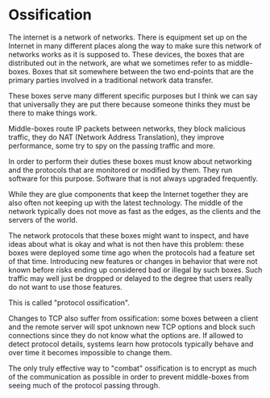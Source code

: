 # Ossification

The internet is a network of networks. There is equipment set up on the
Internet in many different places along the way to make sure this network of
networks works as it is supposed to. These devices, the boxes that are
distributed out in the network, are what we sometimes refer to as middle-boxes.
Boxes that sit somewhere between the two end-points that are the primary parties
involved in a traditional network data transfer.

These boxes serve many different specific purposes but I think we can say that
universally they are put there because someone thinks they must be there to
make things work.

Middle-boxes route IP packets between networks, they block malicious traffic,
they do NAT (Network Address Translation), they improve performance, some try
to spy on the passing traffic and more.

In order to perform their duties these boxes must know about networking and
the protocols that are monitored or modified by them. They run software for
this purpose. Software that is not always upgraded frequently.

While they are glue components that keep the Internet together they are also
often not keeping up with the latest technology. The middle of the network
typically does not move as fast as the edges, as the clients and the servers of
the world.

The network protocols that these boxes might want to inspect, and have ideas
about what is okay and what is not then have this problem: these boxes were
deployed some time ago when the protocols had a feature set of that
time. Introducing new features or changes in behavior that were not known
before risks ending up considered bad or illegal by such boxes. Such traffic
may well just be dropped or delayed to the degree that users really do not
want to use those features.

This is called "protocol ossification".

Changes to TCP also suffer from ossification: some boxes between a client and
the remote server will spot unknown new TCP options and block such connections
since they do not know what the options are. If allowed to detect protocol
details, systems learn how protocols typically behave and over time it becomes
impossible to change them.

The only truly effective way to "combat" ossification is to encrypt as much of
the communication as possible in order to prevent middle-boxes from seeing much
of the protocol passing through.
